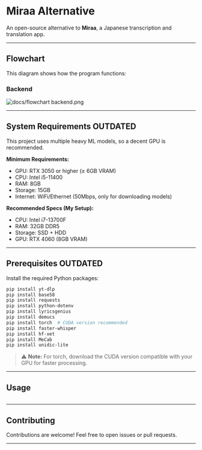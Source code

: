 # Miraa Alternative
An open-source alternative to **Miraa**, a Japanese transcription and translation app.

---

## Flowchart
This diagram shows how the program functions:

### Backend
![docs/flowchart backend.png](https://github.com/marb17/miraa-alternative/blob/d284f08067cdab9cb6e36af7ba55a2100769a292/docs/flowchart%20backend.png)

---

## System Requirements **OUTDATED**
This project uses multiple heavy ML models, so a decent GPU is recommended.

**Minimum Requirements:**
- GPU: RTX 3050 or higher (≥ 6GB VRAM)
- CPU: Intel i5-11400
- RAM: 8GB
- Storage: 15GB
- Internet: WiFi/Ethernet (50Mbps, only for downloading models)

**Recommended Specs (My Setup):**
- CPU: Intel i7-13700F
- RAM: 32GB DDR5
- Storage: SSD + HDD
- GPU: RTX 4060 (8GB VRAM)

---

## Prerequisites **OUTDATED**
Install the required Python packages:

```bash
pip install yt-dlp
pip install base58
pip install requests
pip install python-dotenv
pip install lyricsgenius
pip install demucs
pip install torch  # CUDA version recommended
pip install faster-whisper
pip install hf-xet
pip install MeCab
pip install unidic-lite
````

> ⚠️ **Note:** For torch, download the CUDA version compatible with your GPU for faster processing.

---

## Usage
```bash
```

---

## Contributing

Contributions are welcome! Feel free to open issues or pull requests.

---
